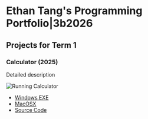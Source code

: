 # Ethan Tang's Programming Portfolio|3b2026

## Projects for Term 1

### Calculator (2025)

Detailed description 

![Running Calculator](<img width="764" height="893" alt="Screenshot 2025-10-14 at 11 36 34 AM" src="https://github.com/user-attachments/assets/d309d736-ecd8-4870-8bf9-e31ddbbeeac4" />)

* [Windows EXE]()
* [MacOSX]()
* [Source Code]()

